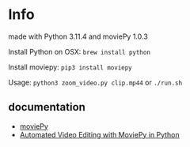 # Info

made with Python 3.11.4 and moviePy 1.0.3

Install Python on OSX: `brew install python`

Install moviepy: `pip3 install moviepy`

Usage: `python3 zoom_video.py clip.mp44`
or
`./run.sh`

## documentation

- [moviePy](https://pypi.org/project/moviepy/)
- [Automated Video Editing with MoviePy in Python](https://www.youtube.com/watch?v=Q2d1tYvTjRw)
